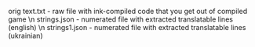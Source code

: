 orig text.txt - raw file with ink-compiled code that you get out of compiled game \n
strings.json - numerated file with extracted translatable lines (english) \n
strings1.json - numerated file with extracted translatable lines (ukrainian)

